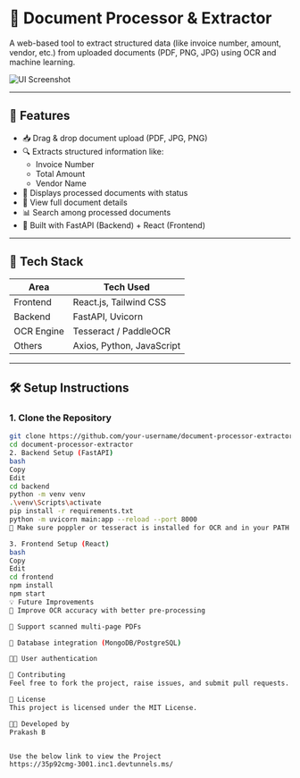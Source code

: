 # 📄 Document Processor & Extractor

A web-based tool to extract structured data (like invoice number, amount, vendor, etc.) from uploaded documents (PDF, PNG, JPG) using OCR and machine learning.

![UI Screenshot](017336ae-5fa3-408e-ab30-f6776a2bd9fd.png)

---

## 🚀 Features

- 📥 Drag & drop document upload (PDF, JPG, PNG)
- 🔍 Extracts structured information like:
  - Invoice Number
  - Total Amount
  - Vendor Name
- 📜 Displays processed documents with status
- 📁 View full document details
- 📊 Search among processed documents
- 🔁 Built with FastAPI (Backend) + React (Frontend)

---

## 🧰 Tech Stack

| Area       | Tech Used                 |
|------------|---------------------------|
| Frontend   | React.js, Tailwind CSS    |
| Backend    | FastAPI, Uvicorn          |
| OCR Engine | Tesseract / PaddleOCR     |
| Others     | Axios, Python, JavaScript |

---

## 🛠️ Setup Instructions

### 1. Clone the Repository

```bash
git clone https://github.com/your-username/document-processor-extractor.git
cd document-processor-extractor
2. Backend Setup (FastAPI)
bash
Copy
Edit
cd backend
python -m venv venv
.\venv\Scripts\activate
pip install -r requirements.txt
python -m uvicorn main:app --reload --port 8000
📌 Make sure poppler or tesseract is installed for OCR and in your PATH.

3. Frontend Setup (React)
bash
Copy
Edit
cd frontend
npm install
npm start
💡 Future Improvements
🧠 Improve OCR accuracy with better pre-processing

📄 Support scanned multi-page PDFs

💾 Database integration (MongoDB/PostgreSQL)

🧑‍💼 User authentication

🤝 Contributing
Feel free to fork the project, raise issues, and submit pull requests.

📃 License
This project is licensed under the MIT License.

👨‍💻 Developed by
Prakash B


Use the below link to view the Project
https://35p92cmg-3001.inc1.devtunnels.ms/
